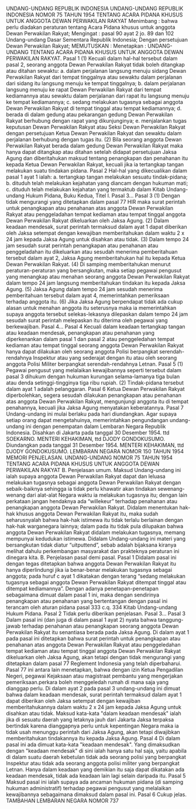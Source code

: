  UNDANG-UNDANG REPUBLIK INDONESIA UNDANG-UNDANG REPUBLIK INDONESIA NOMOR 75 TAHUN 1954 TENTANG ACARA PIDANA KHUSUS UNTUK ANGGOTA DEWAN PERWAKILAN RAKYAT
Menimbang :
 bahwa perlu diadakan peraturan tentang Acara Pidana khusus untuk anggota Dewan Perwakilan Rakyat;
Mengingat :
 pasal 90 ayat 2 jo. 89 dan 102 Undang-undang Dasar Sementara Republik Indonesia; Dengan persetujuan Dewan Perwakilan Rakyat;
MEMUTUSKAN :
 Menetapkan : UNDANG-UNDANG TENTANG ACARA PIDANA KHUSUS UNTUK ANGGOTA DEWAN PERWAKILAN RAKYAT.
Pasal 1
(1) Kecuali dalam hal-hal tersebut dalam pasal 2, seorang anggota Dewan Perwakilan Rakyat tidak boleh ditangkap atau ditahan sewaktu:
a. dalam perjalanan langsung menuju sidang Dewan Perwakilan Rakyat dari tempat tinggalnya atau sewaktu dalam perjalanan dari sidang itu langsung menuju ke tempat tinggalnya;
b. dalam perjalanan langsung menuju ke rapat Dewan Perwakilan Rakyat dari tempat kediamannya atau sewaktu dalam perjalanan dari rapat itu langsung menuju ke tempat kediamannya;
c. sedang melakukan tugasnya sebagai anggota Dewan Perwakilan Rakyat di tempat tinggal atau tempat kediamannya;
d. berada di dalam gedung atau pekarangan gedung Dewan Perwakilan Rakyat berhubung dengan rapat yang dikunjunginya;
e. menjalankan tugas keputusan Dewan Perwakilan Rakyat atau Seksi Dewan Perwakilan Rakyat dengan persetujuan Ketua Dewan Perwakilan Rakyat dan sewaktu dalam perjalanan berhubung dengan tugas itu.
(2) Bila seorang anggota Dewan Perwakilan Rakyat berada dalam gedung Dewan Perwakilan Rakyat maka hanya dapat ditangkap atau ditahan setelah didapat persetujuan Jaksa Agung dan diberitahukan maksud tentang penangkapan dan penahanan itu kepada Ketua Dewan Perwakilan Rakyat, kecuali jika ia tertangkap tangan melakukan suatu tindakan pidana.
Pasal 2
Hal-hal yang dikecualikan dalam pasal 1 ayat 1 ialah:
a. tertangkap tangan melakukan sesuatu tindak-pidana;
b. dituduh telah melakukan kejahatan yang diancam dengan hukuman mati;
c. dituduh telah melakukan kejahatan yang termaktub dalam Kitab Undang-undang Hukum Pidana, Buku Kedua, Titel I. Pasal 3…
Pasal 3
(1) Dengan tidak mengurangi yang ditetapkan dalam pasal 77 HIR maka surat perintah untuk penangkapan atau penahanan atas anggota Dewan Perwakilan Rakyat atau penggeladahan tempat kediaman atau tempat tinggal anggota Dewan Perwakilan Rakyat dikeluarkan oleh Jaksa Agung.
(2) Dalam keadaan mendesak, surat perintah termaksud dalam ayat 1 dapat diberikan oleh Jaksa setempat dengan kewajiban memberitahukan dalam waktu 2 x 24 jam kepada Jaksa Agung untuk disahkan atau tidak.
(3) Dalam tempo 24 jam sesudah surat perintah penangkapan atau penahanan atau penggeladahan itu dikeluarkan atau sesudah menerima pemberitahuan tersebut dalam ayat 2, Jaksa Agung memberitahukan hal itu kepada Ketua Dewan Perwakilan Rakyat.
(4) Di samping memberitahukan menurut peraturan-peraturan yang bersangkutan, maka setiap pegawai pengusut yang menangkap atau menahan seorang anggota Dewan Perwakilan Rakyat dalam tempo 24 jam langsung memberitahukan tindakan itu kepada Jaksa Agung.
(5) Jaksa Agung dalam tempo 24 jam sesudah menerima pemberitahuan tersebut dalam ayat 4, memerintahkan pemeriksaan terhadap anggota itu.
(6) Jika Jaksa Agung berpendapat tidak ada cukup alasan untuk menahan anggota itu seterusnya maka ia memerintahkan supaya anggota tersebut selekas-lekasnya dilepaskan dalam tempo 24 jam sesudah surat perintah melepaskan itu diterima oleh pegawai yang berkewajiban. Pasal 4…
Pasal 4
Kecuali dalam keadaan tertangkap tangan atau keadaan mendesak, penangkapan atau penahanan yang diperkenankan dalam pasal 1 dan pasal 2 atau penggeledahan tempat kediaman atau tempat tinggal seorang anggota Dewan Perwakilan Rakyat hanya dapat dilakukan oleh seorang anggota Polisi berpangkat serendah-rendahnya Inspektur atau yang sederajat dengan itu atau oleh seorang anggota Polisi Militer berpangkat serendah-rendahnya Letnan.
Pasal 5
(1) Pegawai pengusut yang melalaikan kewajibannya seperti tersebut dalam pasal 3 dihukum dengan hukuman kurungan selama-lamanya tiga bulan atau denda setinggi-tingginya tiga ribu rupiah.
(2) Tindak-pidana tersebut dalam ayat 1 adalah pelanggaran.
Pasal 6
Ketua Dewan Perwakilan Rakyat diperbolehkan, segera sesudah dilakukan penangkapan atau penahanan atas anggota Dewan Perwakilan Rakyat, mengunjungi anggota itu di tempat penahannya, kecuali jika Jaksa Agung menyatakan keberatannya.
Pasal 7
Undang-undang ini mulai berlaku pada hari diundangkan. Agar supaya setiap orang dapat mengetahuinya, memerintahkan pengundangan undang-undang ini dengan penempatan dalam Lembaran Negara Republik Indonesia. Disahkan di Jakarta pada tanggal 30 Desember 1954. ttd SOEKARNO. MENTERI KEHAKIMAN, ttd DJODY GONDOKUSUMO. Diundangkan pada tanggal 31 Desember 1954. MENTERI KEHAKIMAN, ttd DJODY GONDOKUSUMO. LEMBARAN NEGARA NOMOR 150 TAHUN 1954 MEMORI PENJELASAN. UNDANG-UNDANG NOMOR 75 TAHUN 1954 TENTANG ACARA PIDANA KHUSUS UNTUK ANGGOTA DEWAN PERWAKILAN RAKYAT B. Penjelasan umum. Maksud Undang-undang ini ialah supaya anggota Dewan Perwakilan Rakyat dapat dan leluasa melakukan tugasnya sebagai anggota Dewan Perwakilan Rakyat dengan sebaik-baiknya sehingga ia tidak perlu khawatir akan tindakan sewenang-wenang dari alat-alat Negara waktu ia melakukan tugasnya itu; dengan lain perkataan jangan hendaknya ada “willekeur” terhadap penahanan atau penangkapan anggota Dewan Perwakilan Rakyat. Didalam menentukan hak-hak khusus anggota Dewan Perwakilan Rakyat itu, maka sudah seharusnyalah bahwa hak-hak istimewa itu tidak terlalu berlainan dengan hak-hak warganegara lainnya; dalam pada itu tidak pula dilupakan bahwa anggota Dewan Perwakilan Rakyat didalam melakukan tugasnya, memang mempunyai kedudukan istimewa. Didalam Undang-undang ini materi yang bersangkutan tidak diatur “uitputtend”, sebab adalah bijaksana kiranya melihat dahulu perkembangan masyarakat dan prakteknya peraturan ini dinegara kita. B. Penjelasan pasal demi pasal.
Pasal 1
Didalam pasal ini dengan tegas ditetapkan bahwa anggota Dewan Perwakilan Rakyat itu hanya diperlindungi jika ia benar-benar melakukan tugasnya sebagai anggota; pada huruf c ayat 1 dikatakan dengan terang “sedang melakukan tugasnya sebagai anggota Dewan Perwakilan Rakyat ditempat tinggal atau ditempat kediamannya”. Dengan adanya penetapan-penetapan sebagaimana dimuat dalam pasal 1 ini, maka dengan sendirinya penangkapan atau penahanan yang bertentangan dengan pasal ini terancam oleh aturan pidana pasal 333 c.q. 334 Kitab Undang-undang Hukum Pidana.
Pasal 2
Tidak perlu diberikan penjelasan. Pasal 3…
Pasal 3
Dalam pasal ini (dan juga di dalam pasal 1 ayat 2) nyata bahwa tanggung-jawab terhadap penahanan atau penangkapan seorang anggota Dewan Perwakilan Rakyat itu senantiasa berada pada Jaksa Agung. Di dalam ayat 1 pada pasal ini ditetapkan bahwa surat perintah untuk penangkapan atau penahanan atas anggota Dewan Perwakilan Rakyat atau penggeledahan tempat kediaman atau tempat tinggal anggota Dewan Perwakilan Rakyat dikeluarkan oleh Jaksa Agung, akan tetapi dengan tidak mengurangi yang ditetapkan dalam pasal 77 Reglement Indonesia yang telah diperbaharui. Pasal 77 ini antara lain menetapkan, bahwa dengan izin Ketua Pengadilan Negeri, pegawai Kejaksaan atau magistraat pembantu yang mengerjakan pemeriksaan.perkara boleh menggeledah rumah di mana saja yang dianggap perlu. Di dalam ayat 2 pada pasal 3 undang-undang ini dimuat bahwa dalam keadaan mendesak, surat perintah termaksud dalam ayat 1 dapat diberikan oleh Jaksa setempat dengan kewajiban memberitahukannya dalam waktu 2 x 24 jam kepada Jaksa Agung untuk disahkan atau tidak. Maksud kata-kata "dalam keadaan mendesak" ialah jika di sesuatu daerah yang letaknya jauh dari Jakarta Jaksa terpaksa bertindak karena dianggapnya perlu untuk kepentingan Negara maka ia tidak usah menunggu perintah dari Jaksa Agung, akan tetapi diwajibkan memberitahukan tindakannya itu kepada Jaksa Agung.
Pasal 4
Di dalam pasal ini ada dimuat kata-kata "keadaan mendesak". Yang dimaksudkan dengan "keadaan mendesak" di sini ialah hanya satu hal saja, yaitu apabila di dalam suatu daerah kebetulan tidak ada seorang polisi yang berpangkat Inspektur atau tidak ada seorang anggota polisi militer yang berpangkat Letnan. Hanya dalam keadaan yang demikian itu saja dapat dikatakan ada keadaan mendesak, tidak ada keadaan lain lagi selain daripada itu.
Pasal 5
Maksud pasal ini ialah supaya ada ancaman hukuman pidana (di samping hukuman administratif) terhadap pegawai pengusut yang melalaikan kewajibannya sebagaimana dimaksud dalam pasal ini.
Pasal 6
Cukup jelas. TAMBAHAN LEMBARAN NEGARA NOMOR 737